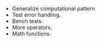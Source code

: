 - Generalize computational pattern
- Test error handling.
- Bench tests.
- More operators.
- Math functions.